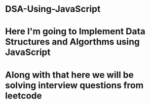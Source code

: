 # DSA-Using-JavaScript
# Here I'm going to Implement Data Structures and Algorthms using JavaScript
# Along with that here we will be solving interview questions from leetcode
